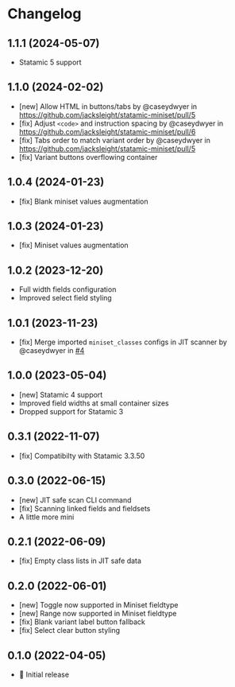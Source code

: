 # Changelog

## 1.1.1 (2024-05-07)

- Statamic 5 support

## 1.1.0 (2024-02-02)

* [new] Allow HTML in buttons/tabs by @caseydwyer in https://github.com/jacksleight/statamic-miniset/pull/5
* [fix] Adjust `<code>` and instruction spacing by @caseydwyer in https://github.com/jacksleight/statamic-miniset/pull/6
* [fix] Tabs order to match variant order by @caseydwyer in https://github.com/jacksleight/statamic-miniset/pull/5
* [fix] Variant buttons overflowing container

## 1.0.4 (2024-01-23)

* [fix] Blank miniset values augmentation

## 1.0.3 (2024-01-23)

* [fix] Miniset values augmentation

## 1.0.2 (2023-12-20)

* Full width fields configuration
* Improved select field styling

## 1.0.1 (2023-11-23)

* [fix] Merge imported `miniset_classes` configs in JIT scanner by @caseydwyer in [#4](https://github.com/jacksleight/statamic-miniset/pull/4)

## 1.0.0 (2023-05-04)

- [new] Statamic 4 support
- Improved field widths at small container sizes
- Dropped support for Statamic 3

## 0.3.1 (2022-11-07)

- [fix] Compatibilty with Statamic 3.3.50

## 0.3.0 (2022-06-15)

- [new] JIT safe scan CLI command
- [fix] Scanning linked fields and fieldsets
- A little more mini

## 0.2.1 (2022-06-09)

- [fix] Empty class lists in JIT safe data

## 0.2.0 (2022-06-01)

- [new] Toggle now supported in Miniset fieldtype
- [new] Range now supported in Miniset fieldtype
- [fix] Blank variant label button fallback
- [fix] Select clear button styling

## 0.1.0 (2022-04-05)

- 🚀 Initial release
